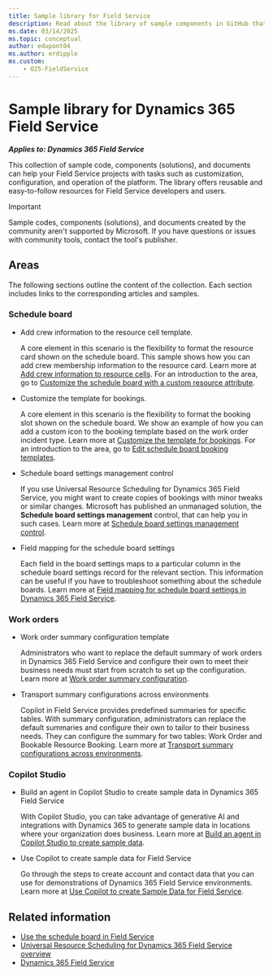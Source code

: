 ```yaml
---
title: Sample library for Field Service
description: Read about the library of sample components in GitHub that can help customers and partners create and deploy solutions with Field Service quickly and easily.
ms.date: 03/14/2025
ms.topic: conceptual
author: edupont04
ms.author: erdipple
ms.custom:
    - O25-FieldService
---
```


# Sample library for Dynamics 365 Field Service

***Applies to: Dynamics 365 Field Service***

This collection of sample code, components (solutions), and documents can help your Field Service projects with tasks such as customization, configuration, and operation of the platform. The library offers reusable and easy-to-follow resources for Field Service developers and users.  

> [!IMPORTANT]
> Sample codes, components (solutions), and documents created by the community aren't supported by Microsoft. If you have questions or issues with community tools, contact the tool's publisher.

## Areas

The following sections outline the content of the collection. Each section includes links to the corresponding articles and samples.

### Schedule board

- Add crew information to the resource cell template.

  A core element in this scenario is the flexibility to format the resource card shown on the schedule board. This sample shows how you can add crew membership information to the resource card. Learn more at [Add crew information to resource cells](fs-resource-cell-template.md). For an introduction to the area, go to [Customize the schedule board with a custom resource attribute](/dynamics365/field-service/extend-schedule-board-custom-resource-attribute).

- Customize the template for bookings.

  A core element in this scenario is the flexibility to format the booking slot shown on the schedule board. We show an example of how you can add a custom icon to the booking template based on the work order incident type. Learn more at [Customize the template for bookings](fs-booking-template.md). For an introduction to the area, go to [Edit schedule board booking templates](/dynamics365/field-service/booking-template).

- Schedule board settings management control

  If you use Universal Resource Scheduling for Dynamics 365 Field Service, you might want to create copies of bookings with minor tweaks or similar changes. Microsoft has published an unmanaged solution, the **Schedule board settings management** control, that can help you in such cases. Learn more at [Schedule board settings management control](fs-schedule-board-settings-management-control.md).  

- Field mapping for the schedule board settings

  Each field in the board settings maps to a particular column in the schedule board settings record for the relevant section. This information can be useful if you have to troubleshoot something about the schedule boards. Learn more at [Field mapping for schedule board settings in Dynamics 365 Field Service](fs-schedule-board-settings-field-mapping.md).  

### Work orders

- Work order summary configuration template

  Administrators who want to replace the default summary of work orders in Dynamics 365 Field Service and configure their own to meet their business needs must start from scratch to set up the configuration. Learn more at [Work order summary configuration](/dynamics365/guidance/resources/fs-work-order-summary-configuration-template).

- Transport summary configurations across environments

  Copilot in Field Service provides predefined summaries for specific tables. With summary configuration, administrators can replace the default summaries and configure their own to tailor to their business needs. They can configure the summary for two tables: Work Order and Bookable Resource Booking. Learn more at [Transport summary configurations across environments](/dynamics365/guidance/resources/fs-transport-summary-configuration).

### Copilot Studio

- Build an agent in Copilot Studio to create sample data in Dynamics 365 Field Service

  With Copilot Studio, you can take advantage of generative AI and integrations with Dynamics 365 to generate sample data in locations where your organization does business. Learn more at [Build an agent in Copilot Studio to create sample data](/dynamics365/guidance/resources/fs-use-copilot-studio-create-sample-data).

- Use Copilot to create sample data for Field Service

  Go through the steps to create account and contact data that you can use for demonstrations of Dynamics 365 Field Service environments. Learn more at [Use Copilot to create Sample Data for Field Service](/dynamics365/guidance/resources/fs-copilot-import-sample-data).

## Related information

- [Use the schedule board in Field Service](/dynamics365/field-service/work-with-schedule-board)  
- [Universal Resource Scheduling for Dynamics 365 Field Service overview](/dynamics365/field-service/universal-resource-scheduling-for-field-service)  
- [Dynamics 365 Field Service](/dynamics365/field-service/)  
